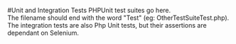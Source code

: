 #Unit and Integration Tests
PHPUnit test suites go here.  
The filename should end with the word "Test" (eg: OtherTestSuiteTest.php).
The integration tests are also Php Unit tests, but their assertions are dependant on Selenium.